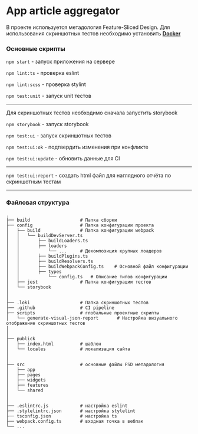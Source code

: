 # App article aggregator
В проекте используется метадология Feature-Sliced Design. Для использования скриншотных тестов необходимо установить <b><u>Docker</u></b>

### Основные скрипты
<p><code>npm start</code> - запуск приложения на сервере</p>
<p><code>npm lint:ts</code> - проверка eslint</p>
<p><code>npm lint:scss</code> - проверка stylint</p>
<p><code>npm test:unit</code> - запуск unit тестов</p>
<hr>
<p>Для скриншотных тестов необходимо сначала запустить storybook</p>
<p><code>npm storybook</code> - запуск storybook</p>
<p><code>npm test:ui</code> - запуск скриншотных тестов</p>
<p><code>npm test:ui:ok</code> - подтвердить изменения при конфликте</p>
<p><code>npm test:ui:update</code> - обновить данные для CI</p>
<hr>
<p><code>npm test:ui:report</code> - создать html файл для наглядного отчёта по скриншотным тестам</p>
<hr>

### Файловая структура

    .
    ├── build                   # Папка сборки
    ├── config                  # Папка конфигурации проекта
    │   ├── build               # Папка конфигурации webpack
    │   │   └── buildDevServer.ts  
    │   │       ├── buildLoaders.ts   
    │   │       ├── loaders
    │   │           └── ...     # Декомпозиция крупных лоадеров
    │   │       ├── buildPlugins.ts 
    │   │       ├── buildResolvers.ts 
    │   │       ├── buildWebpackConfig.ts    # Основной файл конфигурации
    │   │       ├── types   
    │   │           └── config.ts   # Описание типов конфигурации
    │   ├── jest                # Папка конфигурации тестов
    │   └── storybook           
    │  
    │  
    ├── .loki                   # Папка скриншотных тестов
    ├── .github                 # CI pipeline
    ├── scripts                 # глобальные проектные скрипты
    │   └── generate-visual-json-report       # Настройка визуального отображение скриншотных тестов
    │  
    │  
    ├── publick                 
    │   ├── index.html          # шаблон
    │   └── locales             # локализация сайта
    │  
    │  
    ├── src                     # основные файлы FSD метадология
    │   ├── app
    │   ├── pages             
    │   ├── widgets           
    │   ├── features  
    │   └── shared
    │  
    │  
    ├── .eslintrc.js            # настройка eslint
    ├── .stylelintrc.json       # настройка stylelint
    ├── tsconfig.json           # настройка ts
    ├── webpack.config.ts       # входная точка в вебпак
    └── ...


